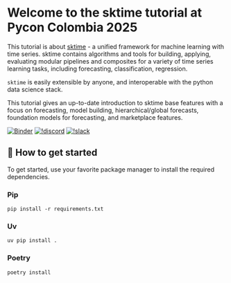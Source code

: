 
Welcome to the sktime tutorial at Pycon Colombia 2025
====================================================

This tutorial is about [sktime] - a unified framework for machine learning with time series. sktime contains algorithms and tools for building, applying, evaluating modular pipelines and composites for a variety of time series learning tasks, including forecasting, classification, regression.

`sktime` is easily extensible by anyone, and interoperable with the python data science stack.

This tutorial gives an up-to-date introduction to sktime base features with a focus on forecasting, model building, hierarchical/global forecasts, foundation models for forecasting, and marketplace features.

[sktime]: https://www.sktime.net

[![Binder](https://mybinder.org/badge_logo.svg)](https://mybinder.org/v2/gh/sktime/sktime-workshop-pycon-colombia-2025/HEAD?urlpath=%2Fdoc%2Ftree%2Fnotebooks%2F01_univariate.ipynb) [![!discord](https://img.shields.io/static/v1?logo=discord&label=discord&message=chat&color=lightgreen)](https://discord.com/invite/54ACzaFsn7) [![!slack](https://img.shields.io/static/v1?logo=linkedin&label=LinkedIn&message=news&color=lightblue)](https://www.linkedin.com/company/scikit-time/)

## :rocket: How to get started

To get started, use your favorite package manager to install the required dependencies.

### Pip

```
pip install -r requirements.txt
```

### Uv

```
uv pip install .
```

### Poetry

```
poetry install
```